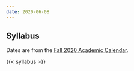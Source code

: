 ```yaml
---
date: 2020-06-08
---
```


## Syllabus

Dates are from the [Fall 2020 Academic Calendar](http://www.ucdenver.edu/student-services/resources/Registrar-dev/Documents/AcademicCalendars/AcademicCalendarFall2020.pdf).

<div>

{{< syllabus >}}

</div>
